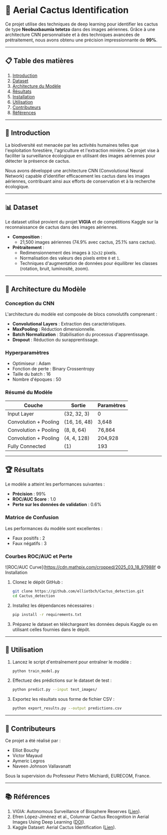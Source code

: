 # 🌵 Aerial Cactus Identification

Ce projet utilise des techniques de deep learning pour identifier les cactus de type **Neobuxbaumia tetetzo** dans des images aériennes. Grâce à une architecture CNN personnalisée et à des techniques avancées de prétraitement, nous avons obtenu une précision impressionnante de **99%**.

---

## 📋 Table des matières
1. [Introduction](#introduction)
2. [Dataset](#dataset)
3. [Architecture du Modèle](#architecture-du-modèle)
4. [Résultats](#résultats)
5. [Installation](#installation)
6. [Utilisation](#utilisation)
7. [Contributeurs](#contributeurs)
8. [Références](#références)

---

## 📖 Introduction

La biodiversité est menacée par les activités humaines telles que l'exploitation forestière, l'agriculture et l'extraction minière. Ce projet vise à faciliter la surveillance écologique en utilisant des images aériennes pour détecter la présence de cactus.

Nous avons développé une architecture CNN (Convolutional Neural Network) capable d'identifier efficacement les cactus dans les images aériennes, contribuant ainsi aux efforts de conservation et à la recherche écologique.

---

## 📊 Dataset

Le dataset utilisé provient du projet **VIGIA** et de compétitions Kaggle sur la reconnaissance de cactus dans des images aériennes.

- **Composition** :
  - 21,500 images aériennes (74.9% avec cactus, 25.1% sans cactus).
- **Prétraitement** :
  - Redimensionnement des images à `32x32` pixels.
  - Normalisation des valeurs des pixels entre `0` et `1`.
  - Techniques d'augmentation de données pour équilibrer les classes (rotation, bruit, luminosité, zoom).

---

## 🧠 Architecture du Modèle

### Conception du CNN
L'architecture du modèle est composée de blocs convolutifs comprenant :
- **Convolutional Layers** : Extraction des caractéristiques.
- **MaxPooling** : Réduction dimensionnelle.
- **Batch Normalization** : Stabilisation du processus d'apprentissage.
- **Dropout** : Réduction du surapprentissage.

### Hyperparamètres
- Optimiseur : Adam
- Fonction de perte : Binary Crossentropy
- Taille du batch : 16
- Nombre d'époques : 50

### Résumé du Modèle
| Couche                | Sortie            | Paramètres |
|-----------------------|-------------------|------------|
| Input Layer           | (32, 32, 3)      | 0          |
| Convolution + Pooling | (16, 16, 48)     | 3,648      |
| Convolution + Pooling | (8, 8, 64)       | 76,864     |
| Convolution + Pooling | (4, 4, 128)      | 204,928    |
| Fully Connected       | (1)              | 193        |

---

## 🏆 Résultats

Le modèle a atteint les performances suivantes :
- **Précision** : 99%
- **ROC/AUC Score** : 1.0
- **Perte sur les données de validation** : 0.6%

### Matrice de Confusion
Les performances du modèle sont excellentes :
- Faux positifs : 2
- Faux négatifs : 3

### Courbes ROC/AUC et Perte
![ROC/AUC Curve](https://cdn.mathpix.com/cropped/2025_03_18_97988f ⚙️ Installation

1. Clonez le dépôt GitHub :
   ```bash
   git clone https://github.com/elliotbch/Cactus_detection.git
   cd Cactus_detection
   ```

2. Installez les dépendances nécessaires :
   ```bash
   pip install -r requirements.txt
   ```

3. Préparez le dataset en téléchargeant les données depuis Kaggle ou en utilisant celles fournies dans le dépôt.

---

## 🚀 Utilisation

1. Lancez le script d'entraînement pour entraîner le modèle :
   ```bash
   python train_model.py
   ```

2. Effectuez des prédictions sur le dataset de test :
   ```bash
   python predict.py --input test_images/
   ```

3. Exportez les résultats sous forme de fichier CSV :
   ```bash
   python export_results.py --output predictions.csv
   ```

---

## 🤝 Contributeurs

Ce projet a été réalisé par :
- Elliot Bouchy  
- Victor Mayaud  
- Aymeric Legros  
- Naveen Johnson Vallavanatt  

Sous la supervision du Professeur Pietro Michiardi, EURECOM, France.

---

## 📚 Références

1. VIGIA: Autonomous Surveillance of Biosphere Reserves ([Lien](https://jivg.org/research-projects/vigia/)).
2. Efren López-Jiménez et al., Columnar Cactus Recognition in Aerial Images Using Deep Learning ([DOI](https://doi.org/10.1016/j.ecoinf.2019.05.005)).
3. Kaggle Dataset: Aerial Cactus Identification ([Lien](https://www.kaggle.com/competitions/aerial-cactus-identification)).
